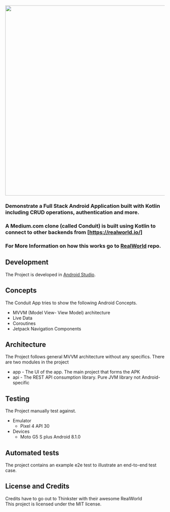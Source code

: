 <h1 align="center">
	<img
		width="600"
		src="https://cloud.githubusercontent.com/assets/556934/25672246/9a20e960-2fe7-11e7-99d3-23652878a2c2.png?raw=true">
</h1>

### Demonstrate a Full Stack Android Application built with Kotlin including CRUD operations, authentication and more.<br/>
### A Medium.com clone (called Conduit) is built using Kotlin to connect to other backends from [https://realworld.io/] <br/>
### For More Information on how this works go to [RealWorld](https://github.com/gothinkster/realworld) repo.<br/>
## Development 
The Project is developed in [Android Studio](https://developer.android.com/studio).<br/>
## Concepts 
The Conduit App tries to show the following Android Concepts. 
* MVVM (Model View- View Model) architecture
* Live Data
* Coroutines
* Jetpack Navigation Components<br/>
## Architecture 
The Project follows general MVVM architecture without any specifics. 
There are two modules in the project 
* app - The UI of the app. The main project that forms the APK
* api - The REST API consumption library. Pure JVM library not Android-specific<br/>
## Testing 
The Project manually test against.
* Emulator
  * Pixel 4 API 30 
* Devices 
  * Moto G5 S plus Android 8.1.0<br/>
## Automated tests
The project contains an example e2e test to illustrate an end-to-end test case.<br/>
## License and Credits
Credits have to go out to Thinkster with their awesome RealWorld<br/>
This project is licensed under the MIT license.